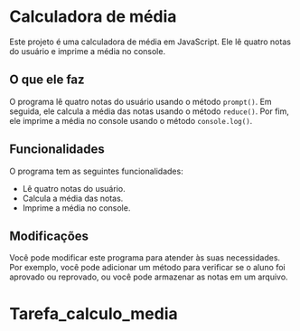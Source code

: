 # Calculadora de média

Este projeto é uma calculadora de média em JavaScript. Ele lê quatro notas do usuário e imprime a média no console.

## O que ele faz

O programa lê quatro notas do usuário usando o método `prompt()`. Em seguida, ele calcula a média das notas usando o método `reduce()`. Por fim, ele imprime a média no console usando o método `console.log()`.

## Funcionalidades

O programa tem as seguintes funcionalidades:

* Lê quatro notas do usuário.
* Calcula a média das notas.
* Imprime a média no console.

## Modificações

Você pode modificar este programa para atender às suas necessidades. Por exemplo, você pode adicionar um método para verificar se o aluno foi aprovado ou reprovado, ou você pode armazenar as notas em um arquivo.
# Tarefa_calculo_media

